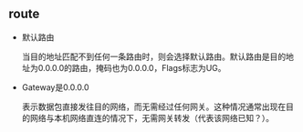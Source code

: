 ## route

- 默认路由

  当目的地址匹配不到任何一条路由时，则会选择默认路由。默认路由是目的地址为0.0.0.0的路由，掩码也为0.0.0.0，Flags标志为UG。

- Gateway是0.0.0.0

  表示数据包直接发往目的网络，而无需经过任何网关。这种情况通常出现在目的网络与本机网络直连的情况下，无需网关转发（代表该网络已知？）。	